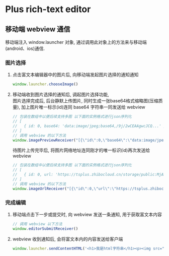 # Plus rich-text editor

## 移动端 webview 通信

移动端注入 window.launcher 对象, 通过调用此对象上的方法来与移动端(android、ios)通信.

### 图片选择

1. 点击富文本编辑器中的图片后, 向移动端发起图片选择的通知通知

	```js
	window.launcher.chooseImage()
	```

2. 移动端收到图片选择的通知后, 调起图片选择功能,   
   图片选择完成后, 后台静默上传图片, 同时生成一张base64格式缩略图(压缩质量), 加上图片唯一标示(id)连同 base64 字符串一同发送给 webview
	 
	 ```js
	 // 包装在数组中以便后续支持多图 以下面的实例格式进行json序列化
	 // [
	 //   { id: 0, base64: 'data:image/jpeg;base64,/9j/2wCEAAgwcJCQ...' },
	 // ]
	 // 调用 webview 的以下方法
	 window.imagePreviewReceiver("[{\"id\":0,\"base64\":\"data:image/jpeg;base64,/9j/2wCEAAgwcJCQ...\"}]")
	 ```

	 待图片上传完毕后, 将图片网络地址连同刚才的唯一标识(id)再次发送给 webview
	 
	 ```js
	 // 包装在数组中以便后续支持多图 以下面的实例格式进行json序列化
	 // [
	 //   { id: 0, url: 'https://tsplus.zhibocloud.cn/storage/public:MjAxOC8xMi8yNC9FNnJUUGNUWWsyNTBwYkxQcXE3LmpwZWc=' },
	 // ]
	 // 调用 webview 的以下方法
	 window.imageUrlReceiver("[{\"id\":0,\"url\":\"https://tsplus.zhibocloud.cn/storage/public:MjAxOC8xMi8yNC9FNnJUUGNUWWsyNTBwYkxQcXE3LmpwZWc=\"}]")
	 ```

### 完成编辑

1. 移动端点击下一步或提交时, 向 webview 发送一条通知, 用于获取富文本内容
   
	 ```js
	 // 调用 webview 以下方法
	 window.editorSubmitReceiver()
	 ```

2. webview 收到通知后, 会将富文本内的内容发送给客户端

	 ```js
	 window.launcher.sendContentHTML('<h1>我是html字符串</h1><p><img src="https://xxx.png"></p>')
	 ```
